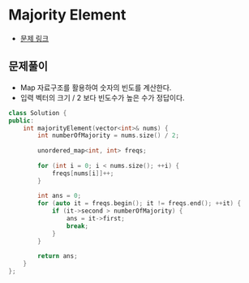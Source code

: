 # Majority Element
- [문제 링크](https://leetcode.com/problems/majority-element/)


## 문제풀이
- Map 자료구조를 활용하여 숫자의 빈도를 계산한다.
- 입력 벡터의 크기 / 2 보다 빈도수가 높은 수가 정답이다.

```c++
class Solution {
public:
    int majorityElement(vector<int>& nums) {
        int numberOfMajority = nums.size() / 2;
        
        unordered_map<int, int> freqs;
        
        for (int i = 0; i < nums.size(); ++i) {
            freqs[nums[i]]++;
        }
        
        int ans = 0;
        for (auto it = freqs.begin(); it != freqs.end(); ++it) {
            if (it->second > numberOfMajority) {
                ans = it->first;
                break;
            }
        }
        
        return ans;
    }
};
```